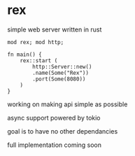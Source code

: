 # rex

simple web server written in rust

```
mod rex; mod http;

fn main() {
    rex::start (
        http::Server::new()
        .name(Some("Rex"))
        .port(Some(8080))
    )
}
```

working on making api simple as possible

async support powered by tokio

goal is to have no other dependancies

full implementation coming soon